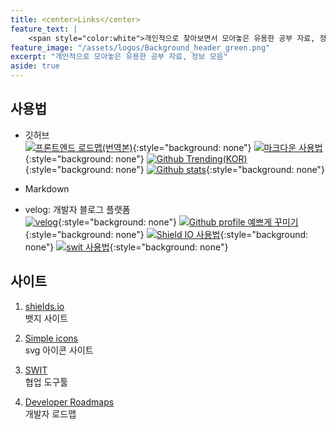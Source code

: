 ```yaml
---
title: <center>Links</center>
feature_text: |
    <span style="color:white">개인적으로 찾아보면서 모아놓은 유용한 공부 자료, 정보 모음</span>
feature_image: "/assets/logos/Background_header_green.png"
excerpt: "개인적으로 모아놓은 유용한 공부 자료, 정보 모음"
aside: true
---
```


## 사용법

* 깃허브  
 [![프론트엔드 로드맵(번역본)](https://img.shields.io/badge/-velog-black?style=for-the-badge&logo=Markdown)](https://github.com/devJang/developer-roadmap){:style="background: none"}
 [![마크다운 사용법](https://img.shields.io/badge/-%EB%A7%88%ED%81%AC%EB%8B%A4%EC%9A%B4%20%EC%82%AC%EC%9A%A9%EB%B2%95-black?style=flat-square&logo=github)](https://gist.github.com/ihoneymon/652be052a0727ad59601){:style="background: none"}
 [![Github Trending(KOR)](https://img.shields.io/badge/-Github%20Trending%20KOR-black?style=flat-square&logo=github)](https://github.com/trending){:style="background: none"}
 [![Github stats](https://img.shields.io/badge/-Github%20Stats-black?style=flat-square&logo=github)](https://github.com/anuraghazra/github-readme-stats){:style="background: none"}  
 
* Markdown  
 - velog: 개발자 블로그 플랫폼  
 [![velog](https://img.shields.io/badge/-velog-black?style=for-the-badge&logo=Markdown)](https://velog.io/){:style="background: none"}
 [![Github profile 예쁘게 꾸미기 ](https://img.shields.io/badge/-Github%20%EC%9D%B4%EC%81%98%EA%B2%8C%EA%BE%B8%EB%AF%B8%EA%B8%B0-black?style=for-the-badge&logo=Markdown)](https://velog.io/@woo0_hooo/Github-github-profile-%EA%B0%84%EC%A7%80%EB%82%98%EA%B2%8C-%EA%BE%B8%EB%AF%B8%EA%B8%B0){:style="background: none"}
 [![Shield IO 사용법 ](https://img.shields.io/badge/-Shield%20IO%20%EC%82%AC%EC%9A%A9%EB%B2%95-black?style=for-the-badge&logo=Markdown)](https://velog.io/@loakick/Shield-IO-%EC%82%AC%EC%9A%A9%EB%B2%95-iojyndy4pi){:style="background: none"}
 [![swit 사용법](https://img.shields.io/badge/-Swit%20%EC%82%AC%EC%9A%A9%EB%B2%95-black?style=flat-square&logo=Markdown)](https://medium.com/switmyfair/swit/home){:style="background: none"}  

## 사이트
1. [shields.io](https://shields.io/)  
 뱃지 사이트  

2. [Simple icons](https://simpleicons.org/)  
 svg 아이콘 사이트  

3. [SWIT](https://swit.io/)    
  협업 도구툴  

4. [Developer Roadmaps](https://roadmap.sh/)    
  개발자 로드맵  
